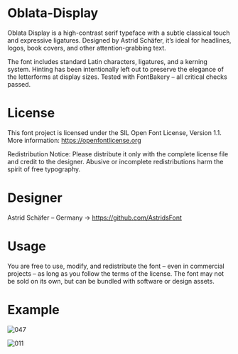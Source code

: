 # Oblata-Display

Oblata Display is a high-contrast serif typeface with a subtle classical touch and expressive ligatures.
Designed by Astrid Schäfer, it’s ideal for headlines, logos, book covers, and other attention-grabbing text. 

The font includes standard Latin characters, ligatures, and a kerning system.
Hinting has been intentionally left out to preserve the elegance of the letterforms at display sizes.
Tested with FontBakery – all critical checks passed.

# License
This font project is licensed under the SIL Open Font License, Version 1.1.
More information: https://openfontlicense.org

Redistribution Notice:
Please distribute it only with the complete license file and credit to the designer.
Abusive or incomplete redistributions harm the spirit of free typography.

# Designer
Astrid Schäfer – Germany
→ https://github.com/AstridsFont

# Usage
You are free to use, modify, and redistribute the font – even in commercial projects – as long as you follow the terms of the license.
The font may not be sold on its own, but can be bundled with software or design assets.

# Example

![047](https://github.com/user-attachments/assets/47fc1436-a588-4d69-9b9e-0822a06c1cb8)


![011](https://github.com/user-attachments/assets/d1f12bb7-2183-42bd-ba87-88e376dcc2bc)

